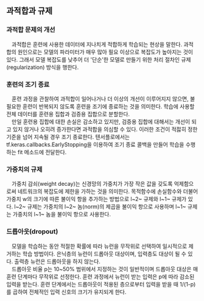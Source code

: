 ## 과적합과 규제   
### 과적합 문제의 개선   
&emsp;과적합은 훈련에 사용한 데이터에 지나치게 적합하게 학습되는 현상을 말한다. 과적합의 원인으로는 모델의 파라미터가 매우 많아 필요 이상으로 복잡도가 높아지는 것이 있다. 그래서 모델 복잡도를 낮추어 더 '단순'한 모델로 만들기 위한 처리 절차인 규제(regularization) 방식을 행한다.   
### 훈련의 조기 종료
&emsp;훈련 과정을 관찰하여 과적합이 일어나거나 더 이상의 개선이 이루어지지 않으면, 불필요한 훈련이 반복되지 않도록 훈련을 조기에 종료하는 것을 의미한다. 학습에 사용할 전체 데이터를 훈련용 집합과 검증용 집합으로 분할한다.   
&emsp;만일 훈련용 집합에 대한 손실은 감소하고 있지만, 검증용 집합에 대해서는 개선이 되고 있지 않거나 오히려 증가한다면 과적합을 의심할 수 있다. 이러한 조건이 적젏히 정한 기준을 넘어 지속될 경우 조기 종료한다. 텐서플로에서는 tf.keras.callbacks.EarlyStopping을 이용하여 조기 종료 콜백을 만들어 학습을 수행하는 fit 메소드에 전달한다.   
### 가중치의 규제   
&emsp;가중치 감쇠(weight decay)는 신경망의 가중치가 가장 작은 값을 갖도록 억제함으로써 네트워크의 복잡도에 제한을 가하는 것을 의미한다. 목적함수에 손실함수와 더불어 가중치 w의 크기에 따른 불이익 항을 추가하는 방법으로 l~2~ 규제와 l~1~ 규제가 있다. l~2~ 규제는 가중치의 l~2~ 놈(norm)의 제곱을 불이익 항으로 사용하며 l~1~ 규제는 가중치의 l~1~ 놈을 불이익 항으로 사용한다.   
### 드롭아웃(dropout)   
&emsp;모델을 학습하는 동안 적절한 확률에 따라 뉴런을 무작위로 선택하여 일시적으로 제거하는 학습 방법이다. 은닉층의 뉴런이 드롭아웃 대상이며, 입력층도 대상이 될 수 있다. 출력층 뉴런은 드롭아웃을 하지 않는다.   
&emsp;드롭아웃 비율 p는 10~50% 범위에서 지정하는 것이 일반적이며 드롭아웃 대상은 매 훈련 단계마다 무작위로 선정한다. 훈련 과정에서 뉴런이 받는 입력은 p에 따라 감소된 입력을 받는다. 훈련 단계에서는 드롭아웃이 적용된 층으로부터 입력을 받을 때 1/(1-p)를 곱하여 전체적인 입력 신호의 크기가 유지되게 한다.